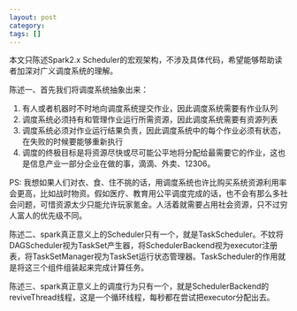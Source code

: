 ```yaml
---
layout: post
category:
tags: []
---
```

本文只陈述Spark2.x Scheduler的宏观架构，不涉及具体代码，希望能够帮助读者加深对广义调度系统的理解。

陈述一、首先我们将调度系统抽象出来：
1. 有人或者机器时不时地向调度系统提交作业，因此调度系统需要有作业队列
2. 调度系统必须持有和管理作业运行所需资源，因此调度系统需要有资源列表
3. 调度系统必须对作业运行结果负责，因此调度系统中的每个作业必须有状态，在失败的时候要能够重新执行
4. 调度的终极目标是将资源尽快或尽可能公平地将分配给最需要它的作业，这也是信息产业一部分企业在做的事，滴滴、外卖、12306。

PS: 我想如果人们对衣、食、住不挑的话，用调度系统也许比购买系统资源利用率会更高，比如战时物资。假如医疗、教育用公平调度完成的话，也不会有那么多社会问题，可惜资源太少只能允许玩家氪金。人活着就需要占用社会资源，只不过穷人富人的优先级不同。

陈述二、spark真正意义上的Scheduler只有一个，就是TaskScheduler。不妏将DAGScheduler视为TaskSet产生器，将SchedulerBackend视为executor注册表，将TaskSetManager视为TaskSet运行状态管理器。TaskScheduler的作用就是将这三个组件组装起来完成计算任务。

陈述三、spark真正意义上的调度行为只有一个，就是SchedulerBackend的reviveThread线程，这是一个循环线程，每秒都在尝试把executor分配出去。